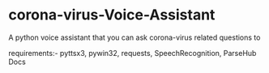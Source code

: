 # corona-virus-Voice-Assistant

A python voice assistant that you can ask corona-virus related questions to


requirements:-
pyttsx3,
pywin32,
requests,
SpeechRecognition,
ParseHub Docs 
